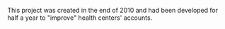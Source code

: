 This project was created in the end of 2010 and had been developed for half a year to "improve" health centers' accounts.